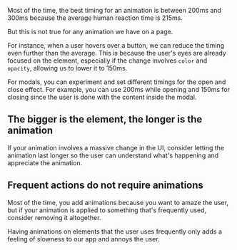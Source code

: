 Most of the time, the best timing for an animation is between 200ms and 300ms because the average human reaction time is 215ms.

But this is not true for any animation we have on a page.

For instance, when a user hovers over a button, we can reduce the timing even further than the average. This is because the user's eyes are already focused on the element, especially if the change involves `color` and `opacity`, allowing us to lower it to 150ms.

For modals, you can experiment and set different timings for the open and close effect. For example, you can use 200ms while opening and 150ms for closing since the user is done with the content inside the modal.

## The bigger is the element, the longer is the animation
If your animation involves a massive change in the UI, consider letting the animation last longer so the user can understand what's happening and appreciate the animation.

## Frequent actions do not require animations
Most of the time, you add animations because you want to amaze the user, but if your animation is applied to something that's frequently used, consider removing it altogether.

Having animations on elements that the user uses frequently only adds a feeling of slowness to our app and annoys the user.